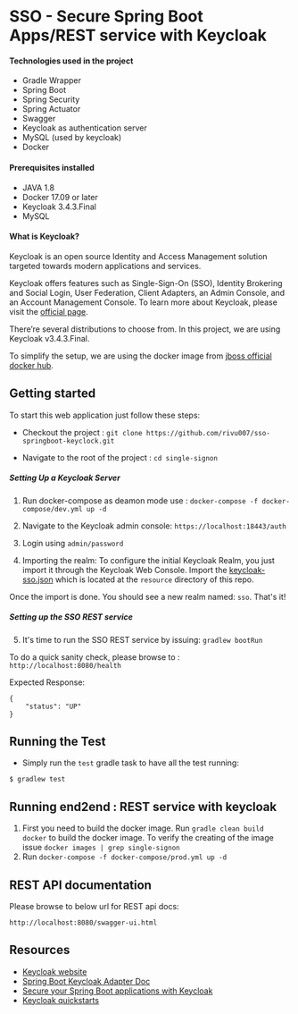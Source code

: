 # SSO - Secure Spring Boot Apps/REST service with Keycloak

#### Technologies used in the project

* Gradle Wrapper
* Spring Boot
* Spring Security
* Spring Actuator
* Swagger
* Keycloak as authentication server
* MySQL (used by keycloak)
* Docker

#### Prerequisites installed

* JAVA 1.8
* Docker 17.09 or later
* Keycloak 3.4.3.Final
* MySQL

#### What is Keycloak?
Keycloak is an open source Identity and Access Management solution targeted towards modern applications and services.

Keycloak offers features such as Single-Sign-On (SSO), Identity Brokering and Social Login, User Federation, 
Client Adapters, an Admin Console, and an Account Management Console. To learn more about Keycloak, 
please visit the [official page](http://www.keycloak.org/documentation.html).

There’re several distributions to choose from. In this project, we are using Keycloak v3.4.3.Final.

To simplify the setup, we are using the docker image from [jboss official docker hub](https://hub.docker.com/r/jboss/keycloak/).


## Getting started

To start this web application just follow these steps:

* Checkout the project : `git clone https://github.com/rivu007/sso-springboot-keyclock.git`

* Navigate to the root of the project : `cd single-signon`

##### Setting Up a Keycloak Server

1. Run docker-compose as deamon mode use : `docker-compose -f docker-compose/dev.yml up -d`

2. Navigate to the Keycloak admin console: `https://localhost:18443/auth`

3. Login using `admin/password`

4. Importing the realm:
To configure the initial Keycloak Realm, you just import it through the Keycloak Web Console. Import the [keycloak-sso.json](https://www.secrz.de/bitbucket/projects/OTC/repos/single-signon/browse/src/main/resources/keycloak-sso.json) which is located at the `resource` directory of this repo.

Once the import is done. You should see a new realm named: `sso`. That's it!

##### Setting up the SSO REST service

5. It's time to run the SSO REST service by issuing: `gradlew bootRun` 

To do a quick sanity check, please browse to : `http://localhost:8080/health`

Expected Response:
```
{
    "status": "UP"
}
```

## Running the Test

* Simply run the `test` gradle task to have all the test running:

```
$ gradlew test
```


## Running end2end : REST service with keycloak

1. First you need to build the docker image. Run `gradle clean build docker` to build the docker image. To verify the creating of the image 
   issue `docker images | grep single-signon`
2. Run `docker-compose -f docker-compose/prod.yml up -d`


## REST API documentation

Please browse to below url for REST api docs:

```$xslt
http://localhost:8080/swagger-ui.html
```

## Resources

* [Keycloak website](http://www.keycloak.org/)
* [Spring Boot Keycloak Adapter Doc](http://www.keycloak.org/docs/3.3/securing_apps/topics/oidc/java/spring-boot-adapter.html)
* [Secure your Spring Boot applications with Keycloak](https://developers.redhat.com/blog/2017/05/25/easily-secure-your-spring-boot-applications-with-keycloak/)
* [Keycloak quickstarts](https://github.com/keycloak/keycloak-quickstarts)
